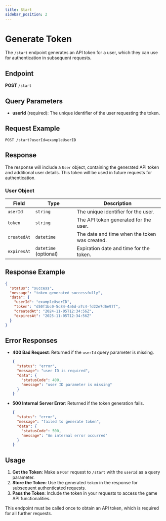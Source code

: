 ```yaml
---
title: Start
sidebar_position: 2
---
```


# Generate Token

The `/start` endpoint generates an API token for a user, which they can use for authentication in subsequent requests.

## Endpoint

**POST** `/start`

## Query Parameters

- **userId** (required): The unique identifier of the user requesting the token.

## Request Example

```http
POST /start?userId=exampleUserID
```

## Response

The response will include a `User` object, containing the generated API token and additional user details. This token will be used in future requests for authentication.

### User Object

| Field      | Type      | Description                                        |
|------------|-----------|----------------------------------------------------|
| `userId`   | `string`  | The unique identifier for the user.                |
| `token`    | `string`  | The API token generated for the user.              |
| `createdAt`| `datetime`| The date and time when the token was created.      |
| `expiresAt`| `datetime` (optional) | Expiration date and time for the token. |

## Response Example

```json
{
  "status": "success",
  "message": "token generated successfully",
  "data": {
    "userId": "exampleUserID",
    "token": "d50f1bc0-5c84-4a6d-a7c4-fd22e7d6e97f",
    "createdAt": "2024-11-05T12:34:56Z",
    "expiresAt": "2025-11-05T12:34:56Z"
  }
}
```

## Error Responses

- **400 Bad Request**: Returned if the `userId` query parameter is missing.
  ```json
  {
    "status": "error",
    "message": "user ID is required",
    "data": {
      "statusCode": 400,
      "message": "user ID parameter is missing"
    }
  }
  ```

- **500 Internal Server Error**: Returned if the token generation fails.
  ```json
  {
    "status": "error",
    "message": "failed to generate token",
    "data": {
      "statusCode": 500,
      "message": "An internal error occurred"
    }
  }
  ```

## Usage

1. **Get the Token**: Make a `POST` request to `/start` with the `userId` as a query parameter.
2. **Store the Token**: Use the generated `token` in the response for subsequent authenticated requests.
3. **Pass the Token**: Include the token in your requests to access the game API functionalities.

This endpoint must be called once to obtain an API token, which is required for all further requests.
